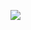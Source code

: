 
![](https://lh5.googleusercontent.com/wmk-nFfvr9ZeiUJHWI25W3ice_XfMIDIwfJOfvANToumreCg6kV3AmznCZwRF0ESkrefp1OzytUGAUnvyYHGrXHQY5VIrHIufhkPTD2GnlnER6APf5_RSHQeLtWIx_LdU0gzshvQM8h5vhTaMPLExGBQX95f1CeAz4RC3A26O9j2u5cXGjdykj52hgKLwQ)

  
